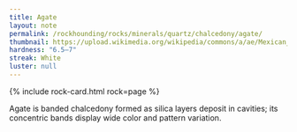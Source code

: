 ```yaml
---
title: Agate
layout: note
permalink: /rockhounding/rocks/minerals/quartz/chalcedony/agate/
thumbnail: https://upload.wikimedia.org/wikipedia/commons/a/ae/Mexican_Crazy_Lace_Agate_-_World%27s_Best.jpg
hardness: "6.5–7"
streak: White
luster: null
---
```

{% include rock-card.html rock=page %}

Agate is banded chalcedony formed as silica layers deposit in cavities; its concentric bands display wide color and pattern variation.
